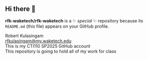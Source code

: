 ## Hi there 👋

**rfk-waketech/rfk-waketech** is a ✨ _special_ ✨ repository because its `README.md` (this file) appears on your GitHub profile.

Robert Kulasingam  
rfkulasingam@my.waketech.edu  
This is my CTI110 SP2025 GitHub account  
This repository is going to hold all of my work for class  
